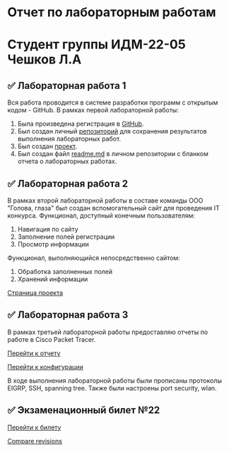 # Отчет по лабораторным работам 
# Студент группы ИДМ-22-05 Чешков Л.А
## :white_check_mark: Лабораторная работа 1
Вся работа проводится в системе разработки программ с открытым кодом - GitHub.
В рамках первой лабораторной работы:
1. Была произведена регистрация в [GitHub](https://github.com).
2. Был создан личный [репозиторий](https://github.com/Leo-alt-droid/IT2022) для сохранения результатов выполнения лабораторных работ.
3. Был создан [проект](https://github.com/users/Leo-alt-droid/projects/1/views/1).
4. Был создан файл [readme.md](https://github.com/Leo-alt-droid/IT2022#readme) в личном репозитории с бланком отчета о лабораторных работах.

## :white_check_mark: Лабораторная работа 2
В рамках второй лабораторной работы в составе команды ООО "Голова, глаза" был создан вспомогательный сайт для проведения IT конкурса.
Функционал, доступный конечным пользователям:
1. Навигация по сайту
2. Заполнение полей регистрации
3. Просмотр информации

Функционал, выполняющийся непосредственно сайтом:
1. Обработка заполненных полей
2. Хранений информации

[Страница проекта](https://github.com/MarkinNikita/aboba)

## :white_check_mark: Лабораторная работа 3
В рамках третьей лабораторной работы предоставляю отчеты по работе в Cisco Packet Tracer.

[Перейти к отчету](https://github.com/Leo-alt-droid/IT2022/blob/main/Чешков%20Л.А%20ИДБ-18-08%20ЛАБА%206.docx)

[Перейти к конфигурации](https://github.com/Leo-alt-droid/IT2022/blob/main/Чешков%20Л.А%20ИДБ-18-08%20ЛАБА%206.pkt)

В ходе выполнения лабораторной работы были прописаны протоколы EIGRP, SSH, spanning tree. Также были настроены port security, wlan.

## :white_check_mark: Экзаменационный билет №22
[Перейти к билету](https://github.com/stankin/inet-2022/wiki/exam12)

[Compare revisions](https://github.com/Leo-alt-droid/IT2022/blob/main/Compare%20revisions%20%C2%B7%20stankin_inet-2022%20Wiki.pdf)
